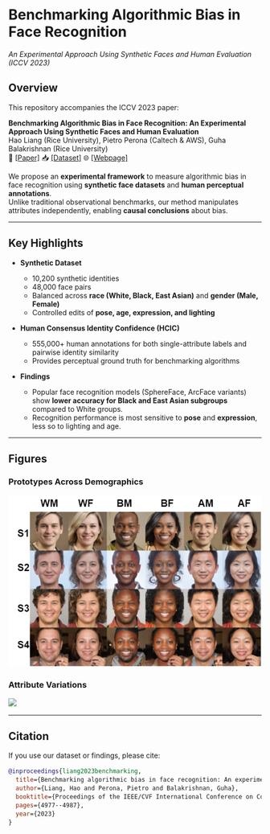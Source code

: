 # Benchmarking Algorithmic Bias in Face Recognition  
*An Experimental Approach Using Synthetic Faces and Human Evaluation (ICCV 2023)*

## Overview
This repository accompanies the ICCV 2023 paper:

**Benchmarking Algorithmic Bias in Face Recognition: An Experimental Approach Using Synthetic Faces and Human Evaluation**  
Hao Liang (Rice University), Pietro Perona (Caltech & AWS), Guha Balakrishnan (Rice University)  
📄 [[Paper]](https://openaccess.thecvf.com/content/ICCV2023/papers/Liang_Benchmarking_Algorithmic_Bias_in_Face_Recognition_An_Experimental_Approach_Using_ICCV_2023_paper.pdf) 📥 [[Dataset]](https://rice.app.box.com/s/0t7dtfurh8jf80mhq3f7s8nbya2g58w9)  🌐 [[Webpage]](https://hliang2.github.io/BenchmarkingReco/) 

We propose an **experimental framework** to measure algorithmic bias in face recognition using **synthetic face datasets** and **human perceptual annotations**.  
Unlike traditional observational benchmarks, our method manipulates attributes independently, enabling **causal conclusions** about bias.  

---

## Key Highlights
- **Synthetic Dataset**  
  - 10,200 synthetic identities  
  - 48,000 face pairs  
  - Balanced across **race (White, Black, East Asian)** and **gender (Male, Female)**  
  - Controlled edits of **pose, age, expression, and lighting**  

- **Human Consensus Identity Confidence (HCIC)**  
  - 555,000+ human annotations for both single-attribute labels and pairwise identity similarity  
  - Provides perceptual ground truth for benchmarking algorithms  

- **Findings**  
  - Popular face recognition models (SphereFace, ArcFace variants) show **lower accuracy for Black and East Asian subgroups** compared to White groups.  
  - Recognition performance is most sensitive to **pose** and **expression**, less so to lighting and age.  

---

## Figures
### Prototypes Across Demographics
<img src="prototype.png" width="600"/>  

### Attribute Variations
<img src="attributes.png" width="600"/>  

---

## Citation
If you use our dataset or findings, please cite:
```bibtex
@inproceedings{liang2023benchmarking,
  title={Benchmarking algorithmic bias in face recognition: An experimental approach using synthetic faces and human evaluation},
  author={Liang, Hao and Perona, Pietro and Balakrishnan, Guha},
  booktitle={Proceedings of the IEEE/CVF International Conference on Computer Vision},
  pages={4977--4987},
  year={2023}
}
